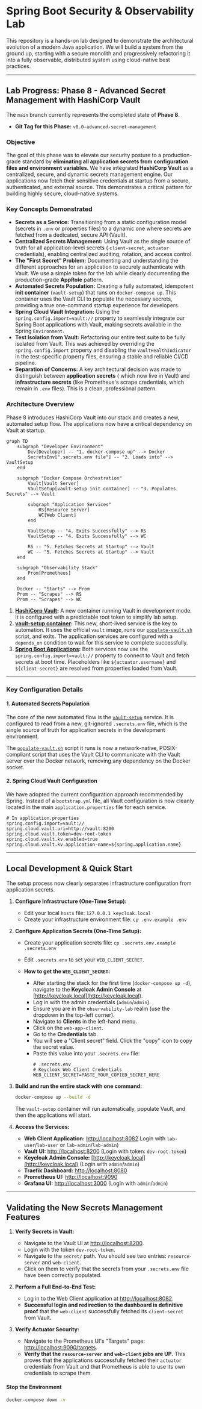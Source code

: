 # Spring Boot Security & Observability Lab

This repository is a hands-on lab designed to demonstrate the architectural evolution of a modern Java application. We
will build a system from the ground up, starting with a secure monolith and progressively refactoring it into a fully
observable, distributed system using cloud-native best practices.

---

## Lab Progress: Phase 8 - Advanced Secret Management with HashiCorp Vault

The `main` branch currently represents the completed state of **Phase 8**.

* **Git Tag for this Phase:** `v8.0-advanced-secret-management`

### Objective

The goal of this phase was to elevate our security posture to a production-grade standard by **eliminating all
application secrets from configuration files and environment variables**. We have integrated **HashiCorp Vault** as a
centralized, secure, and dynamic secrets management engine. Our applications now fetch their sensitive credentials at
startup from a secure, authenticated, and external source. This demonstrates a critical pattern for building highly
secure, cloud-native systems.

### Key Concepts Demonstrated

* **Secrets as a Service:** Transitioning from a static configuration model (secrets in `.env` or properties files) to a
  dynamic one where secrets are fetched from a dedicated, secure API (Vault).
* **Centralized Secrets Management:** Using Vault as the single source of truth for all application-level secrets (
  `client-secret`, `actuator` credentials), enabling centralized auditing, rotation, and access control.
* **The "First Secret" Problem:** Documenting and understanding the different approaches for an application to securely
  authenticate with Vault. We use a simple token for the lab while clearly documenting the production-grade **AppRole**
  pattern.
* **Automated Secrets Population:** Creating a fully automated, idempotent **init container** (`vault-setup`) that runs
  on `docker-compose up`. This container uses the Vault CLI to populate the necessary secrets, providing a true
  one-command startup experience for developers.
* **Spring Cloud Vault Integration:** Using the `spring.config.import=vault://` property to seamlessly integrate our
  Spring Boot applications with Vault, making secrets available in the Spring `Environment`.
* **Test Isolation from Vault:** Refactoring our entire test suite to be fully isolated from Vault. This was achieved by
  overriding the `spring.config.import` property and disabling the `VaultHealthIndicator` in the test-specific property
  files, ensuring a stable and reliable CI/CD pipeline.
* **Separation of Concerns:** A key architectural decision was made to distinguish between **application secrets** (
  which now live in Vault) and **infrastructure secrets** (like Prometheus's scrape credentials, which remain in `.env`
  files). This is a clean, professional pattern.

### Architecture Overview

Phase 8 introduces HashiCorp Vault into our stack and creates a new, automated setup flow. The applications now have a
critical dependency on Vault at startup.

```mermaid
graph TD
    subgraph "Developer Environment"
        Dev[Developer] -- "1. docker-compose up" --> Docker
        SecretsEnv[".secrets.env file"] -- "2. Loads into" --> VaultSetup
    end

    subgraph "Docker Compose Orchestration"
        Vault[Vault Server]
        VaultSetup[vault-setup init container] -- "3. Populates Secrets" --> Vault
        
        subgraph "Application Services"
            RS[Resource Server]
            WC[Web Client]
        end

        VaultSetup -- "4. Exits Successfully" --> RS
        VaultSetup -- "4. Exits Successfully" --> WC

        RS -- "5. Fetches Secrets at Startup" --> Vault
        WC -- "5. Fetches Secrets at Startup" --> Vault
    end

    subgraph "Observability Stack"
        Prom[Prometheus]
    end

    Docker -- "Starts" --> Prom
    Prom -- "Scrapes" --> RS
    Prom -- "Scrapes" --> WC
```

1. **[HashiCorp Vault](docker-compose.yml):** A new container running Vault in development mode. It is configured with a
   predictable root token to simplify lab setup.
2. **[vault-setup container](docker-compose.yml):** This new, short-lived service is the key to automation. It uses the
   official `vault` image, runs our [`populate-vault.sh`](scripts/populate-vault.sh) script, and exits. The application
   services are configured with a `depends_on` condition to wait for this service to complete successfully.
3. **[Spring Boot Applications](resource-server/src/main/resources/application.properties):** Both services now use the
   `spring.config.import=vault://` property to connect to Vault and fetch secrets at boot time. Placeholders like
   `${actuator.username}` and `${client-secret}` are resolved from properties loaded from Vault.

---

### Key Configuration Details

#### 1. Automated Secrets Population

The core of the new automated flow is the [`vault-setup`](docker-compose.yml) service. It is configured to read from a
new, git-ignored `.secrets.env` file, which is the single source of truth for application secrets in the development
environment.

The [`populate-vault.sh`](scripts/populate-vault.sh) script it runs is now a network-native, POSIX-compliant script that
uses the Vault CLI to communicate with the Vault server over the Docker network, removing any dependency on the Docker
socket.

#### 2. Spring Cloud Vault Configuration

We have adopted the current configuration approach recommended by Spring. Instead of a `bootstrap.yml` file, all Vault
configuration is now cleanly located in the main `application.properties` file for each service.

```properties
# In application.properties
spring.config.import=vault://
spring.cloud.vault.uri=http://vault:8200
spring.cloud.vault.token=dev-root-token
spring.cloud.vault.kv.enabled=true
spring.cloud.vault.kv.application-name=${spring.application.name}
```

---

## Local Development & Quick Start

The setup process now clearly separates infrastructure configuration from application secrets.

1. **Configure Infrastructure (One-Time Setup):**
    * Edit your local `hosts` file: `127.0.0.1 keycloak.local`
    * Create your infrastructure environment file: `cp .env.example .env`

2. **Configure Application Secrets (One-Time Setup):**
    * Create your application secrets file: `cp .secrets.env.example .secrets.env`
    * Edit `.secrets.env` to set your `WEB_CLIENT_SECRET`.
    
    * **How to get the `WEB_CLIENT_SECRET`:**
      - After starting the stack for the first time (`docker-compose up -d`), navigate to the **Keycloak Admin Console**
         at [http://keycloak.local](http://keycloak.local).
      - Log in with the admin credentials (`admin`/`admin`).
      - Ensure you are in the `observability-lab` realm (use the dropdown in the top-left corner).
      - Navigate to **Clients** in the left-hand menu.
      - Click on the `web-app-client`.
      - Go to the **Credentials** tab.
      - You will see a "Client secret" field. Click the "copy" icon to copy the secret value.
      - Paste this value into your `.secrets.env` file:
         ```dotenv
         # .secrets.env
         # Keycloak Web Client Credentials
         WEB_CLIENT_SECRET=PASTE_YOUR_COPIED_SECRET_HERE
         ```

3. **Build and run the entire stack with one command:**
   ```bash
   docker-compose up --build -d
   ```
   The `vault-setup` container will run automatically, populate Vault, and then the applications will start.

4. **Access the Services:**
    * **Web Client Application:** [http://localhost:8082](http://localhost:8082) Login with `lab-user`/`lab-user` or
      `lab-admin`/`lab-admin`)
    * **Vault UI:** [http://localhost:8200](http://localhost:8200) (Login with token: `dev-root-token`)
    * **Keycloak Admin Console:** [http://keycloak.local](http://keycloak.local) (Login with `admin`/`admin`)
    * **Traefik Dashboard:** [http://localhost:8080](http://localhost:8080)
    * **Prometheus UI:** [http://localhost:9090](http://localhost:9090)
    * **Grafana UI:** [http://localhost:3000](http://localhost:3000) (Login with `admin`/`admin`)

---

## Validating the New Secrets Management Features

1. **Verify Secrets in Vault:**
    * Navigate to the Vault UI at [http://localhost:8200](http://localhost:8200). 
    * Login with the token `dev-root-token`.
    * Navigate to the `secret/` path. You should see two entries: `resource-server` and `web-client`.
    * Click on them to verify that the secrets from your `.secrets.env` file have been correctly populated.

2. **Perform a Full End-to-End Test:**
    * Log in to the Web Client application at [http://localhost:8082](http://localhost:8082).
    * **Successful login and redirection to the dashboard is definitive proof** that the `web-client` successfully
      fetched its `client-secret` from Vault.

3. **Verify Actuator Security:**
    * Navigate to the Prometheus UI's "Targets" page: [http://localhost:9090/targets](http://localhost:9090/targets).
    * **Verify that the `resource-server` and `web-client` jobs are UP.** This proves that the applications successfully
      fetched their `actuator` credentials from Vault and that Prometheus is able to use its own credentials to scrape
      them.

#### Stop the Environment

```bash
docker-compose down -v
```